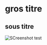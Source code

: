 # gros titre
## sous titre
![SCreenshot test](https://cdn.discordapp.com/attachments/1160870725842898969/1173629295218925699/image.png?ex=6564a674&is=65523174&hm=6fc987111ac50cdf8d6f3639aa11084ff1ac7fbf27f4f5af6550dc063be67e2e&)